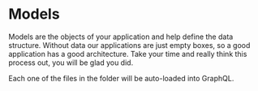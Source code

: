 # Models

Models are the objects of your application and help define the data structure. Without data our applications are just empty boxes, so a good application has a good architecture. Take your time and really think this process out, you will be glad you did.

Each one of the files in the folder will be auto-loaded into GraphQL.
